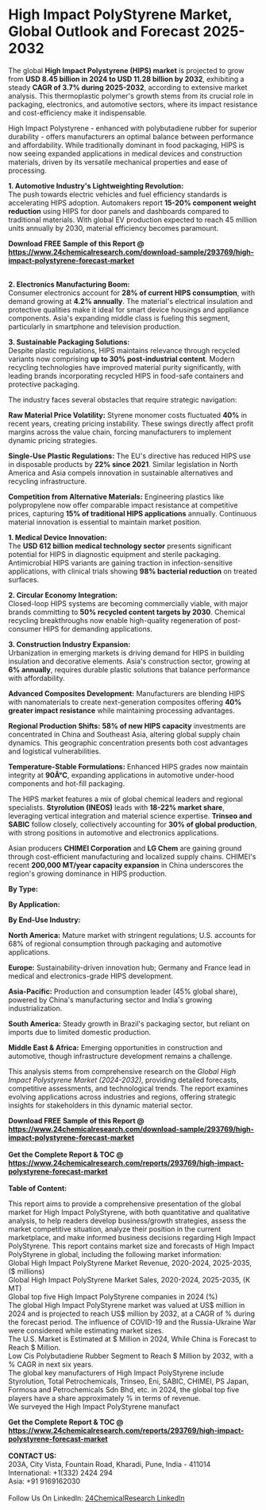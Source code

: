<h1>High Impact PolyStyrene Market, Global Outlook and Forecast 2025-2032</h1><p>The global <strong>High Impact Polystyrene (HIPS) market</strong> is projected to grow from <strong>USD 8.45 billion in 2024 to USD 11.28 billion by 2032</strong>, exhibiting a steady <strong>CAGR of 3.7% during 2025-2032</strong>, according to extensive market analysis. This thermoplastic polymer's growth stems from its crucial role in packaging, electronics, and automotive sectors, where its impact resistance and cost-efficiency make it indispensable.</p><p>High Impact Polystyrene - enhanced with polybutadiene rubber for superior durability - offers manufacturers an optimal balance between performance and affordability. While traditionally dominant in food packaging, HIPS is now seeing expanded applications in medical devices and construction materials, driven by its versatile mechanical properties and ease of processing.</p><p><strong>1. Automotive Industry's Lightweighting Revolution:</strong><br>
The push towards electric vehicles and fuel efficiency standards is accelerating HIPS adoption. Automakers report <strong>15-20% component weight reduction</strong> using HIPS for door panels and dashboards compared to traditional materials. With global EV production expected to reach 45 million units annually by 2030, material efficiency becomes paramount.</p><div><b>Download FREE Sample of this Report @ 
            <a href="https://www.24chemicalresearch.com/download-sample/293769/high-impact-polystyrene-forecast-market">
            https://www.24chemicalresearch.com/download-sample/293769/high-impact-polystyrene-forecast-market</a></b></div><br><p><strong>2. Electronics Manufacturing Boom:</strong><br>
Consumer electronics account for <strong>28% of current HIPS consumption</strong>, with demand growing at <strong>4.2% annually</strong>. The material's electrical insulation and protective qualities make it ideal for smart device housings and appliance components. Asia's expanding middle class is fueling this segment, particularly in smartphone and television production.</p><p><strong>3. Sustainable Packaging Solutions:</strong><br>
Despite plastic regulations, HIPS maintains relevance through recycled variants now comprising <strong>up to 30% post-industrial content</strong>. Modern recycling technologies have improved material purity significantly, with leading brands incorporating recycled HIPS in food-safe containers and protective packaging.</p><p>The industry faces several obstacles that require strategic navigation:</p><p><strong>Raw Material Price Volatility:</strong> Styrene monomer costs fluctuated <strong>40%</strong> in recent years, creating pricing instability. These swings directly affect profit margins across the value chain, forcing manufacturers to implement dynamic pricing strategies.</p><p><strong>Single-Use Plastic Regulations:</strong> The EU's directive has reduced HIPS use in disposable products by <strong>22% since 2021</strong>. Similar legislation in North America and Asia compels innovation in sustainable alternatives and recycling infrastructure.</p><p><strong>Competition from Alternative Materials:</strong> Engineering plastics like polypropylene now offer comparable impact resistance at competitive prices, capturing <strong>15% of traditional HIPS applications</strong> annually. Continuous material innovation is essential to maintain market position.</p><p><strong>1. Medical Device Innovation:</strong><br>
The <strong>USD 612 billion medical technology sector</strong> presents significant potential for HIPS in diagnostic equipment and sterile packaging. Antimicrobial HIPS variants are gaining traction in infection-sensitive applications, with clinical trials showing <strong>98% bacterial reduction</strong> on treated surfaces.</p><p><strong>2. Circular Economy Integration:</strong><br>
Closed-loop HIPS systems are becoming commercially viable, with major brands committing to <strong>50% recycled content targets by 2030</strong>. Chemical recycling breakthroughs now enable high-quality regeneration of post-consumer HIPS for demanding applications.</p><p><strong>3. Construction Industry Expansion:</strong><br>
Urbanization in emerging markets is driving demand for HIPS in building insulation and decorative elements. Asia's construction sector, growing at <strong>6% annually</strong>, requires durable plastic solutions that balance performance with affordability.</p><p><strong>Advanced Composites Development:</strong> Manufacturers are blending HIPS with nanomaterials to create next-generation composites offering <strong>40% greater impact resistance</strong> while maintaining processing advantages.</p><p><strong>Regional Production Shifts:</strong> <strong>58% of new HIPS capacity</strong> investments are concentrated in China and Southeast Asia, altering global supply chain dynamics. This geographic concentration presents both cost advantages and logistical vulnerabilities.</p><p><strong>Temperature-Stable Formulations:</strong> Enhanced HIPS grades now maintain integrity at <strong>90Â°C</strong>, expanding applications in automotive under-hood components and hot-fill packaging.</p><p>The HIPS market features a mix of global chemical leaders and regional specialists. <strong>Styrolution (INEOS)</strong> leads with <strong>18-22% market share</strong>, leveraging vertical integration and material science expertise. <strong>Trinseo and SABIC</strong> follow closely, collectively accounting for <strong>30% of global production</strong>, with strong positions in automotive and electronics applications.</p><p>Asian producers <strong>CHIMEI Corporation</strong> and <strong>LG Chem</strong> are gaining ground through cost-efficient manufacturing and localized supply chains. CHIMEI's recent <strong>200,000 MT/year capacity expansion</strong> in China underscores the region's growing dominance in HIPS production.</p><p><strong>By Type:</strong>
    </p><p><strong>By Application:</strong>
    </p><p><strong>By End-Use Industry:</strong>
    </p><p><strong>North America:</strong> Mature market with stringent regulations; U.S. accounts for 68% of regional consumption through packaging and automotive applications.</p><p><strong>Europe:</strong> Sustainability-driven innovation hub; Germany and France lead in medical and electronics-grade HIPS development.</p><p><strong>Asia-Pacific:</strong> Production and consumption leader (45% global share), powered by China's manufacturing sector and India's growing industrialization.</p><p><strong>South America:</strong> Steady growth in Brazil's packaging sector, but reliant on imports due to limited domestic production.</p><p><strong>Middle East &amp; Africa:</strong> Emerging opportunities in construction and automotive, though infrastructure development remains a challenge.</p><p>This analysis stems from comprehensive research on the <em>Global High Impact Polystyrene Market (2024-2032)</em>, providing detailed forecasts, competitive assessments, and technological trends. The report examines evolving applications across industries and regions, offering strategic insights for stakeholders in this dynamic material sector.</p><div><b>Download FREE Sample of this Report @ 
            <a href="https://www.24chemicalresearch.com/download-sample/293769/high-impact-polystyrene-forecast-market">
            https://www.24chemicalresearch.com/download-sample/293769/high-impact-polystyrene-forecast-market</a></b></div><br><div><b>Get the Complete Report & TOC @ 
            <a href="https://www.24chemicalresearch.com/reports/293769/high-impact-polystyrene-forecast-market">
            https://www.24chemicalresearch.com/reports/293769/high-impact-polystyrene-forecast-market</a></b></div><br>
            <b>Table of Content:</b><p>This report aims to provide a comprehensive presentation of the global market for High Impact PolyStyrene, with both quantitative and qualitative analysis, to help readers develop business/growth strategies, assess the market competitive situation, analyze their position in the current marketplace, and make informed business decisions regarding High Impact PolyStyrene. This report contains market size and forecasts of High Impact PolyStyrene in global, including the following market information:<br />
Global High Impact PolyStyrene Market Revenue, 2020-2024, 2025-2035, ($ millions)<br />
Global High Impact PolyStyrene Market Sales, 2020-2024, 2025-2035, (K MT)<br />
Global top five High Impact PolyStyrene companies in 2024 (%)<br />
The global High Impact PolyStyrene market was valued at US$ million in 2024 and is projected to reach US$ million by 2032, at a CAGR of % during the forecast period. The influence of COVID-19 and the Russia-Ukraine War were considered while estimating market sizes.<br />
The U.S. Market is Estimated at $ Million in 2024, While China is Forecast to Reach $ Million.<br />
Low Cis Polybutadiene Rubber Segment to Reach $ Million by 2032, with a % CAGR in next six years.<br />
The global key manufacturers of High Impact PolyStyrene include Styrolution, Total Petrochemicals, Trinseo, Eni, SABIC, CHIMEI, PS Japan, Formosa and Petrochemicals Sdn Bhd, etc. in 2024, the global top five players have a share approximately % in terms of revenue.<br />
We surveyed the High Impact PolyStyrene manufact</p><div><b>Get the Complete Report & TOC @ 
            <a href="https://www.24chemicalresearch.com/reports/293769/high-impact-polystyrene-forecast-market">
            https://www.24chemicalresearch.com/reports/293769/high-impact-polystyrene-forecast-market</a></b></div><br><b>CONTACT US:</b><br>
            203A, City Vista, Fountain Road, Kharadi, Pune, India - 411014<br>
            International: +1(332) 2424 294<br>
            Asia: +91 9169162030 <br><br>
            Follow Us On LinkedIn: <a href="https://www.linkedin.com/company/24chemicalresearch/">24ChemicalResearch LinkedIn</a>